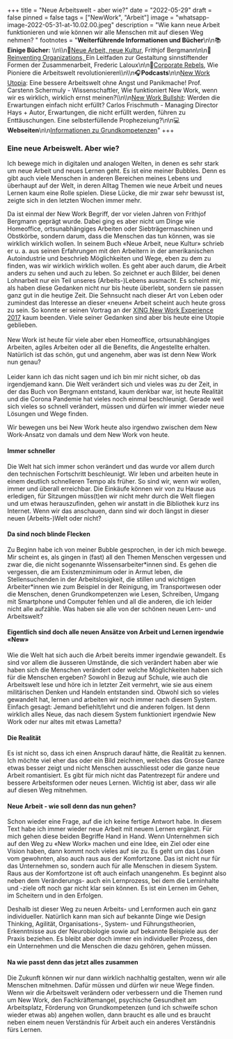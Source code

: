 +++
title = "Neue Arbeitswelt - aber wie?"
date = "2022-05-29"
draft = false
pinned = false
tags = ["NewWork", "Arbeit"]
image = "whatsapp-image-2022-05-31-at-10.02.00.jpeg"
description = "Wie kann neue Arbeit funktionieren und wie können wir alle Menschen mit auf diesen Weg nehmen? "
footnotes = "**Weiterführende Informationen und Bücher**\n\n📚**Einige Bücher:** \\\n\\\n📘[Neue Arbeit, neue Kultur](https://www.exlibris.ch/de/buecher-buch/deutschsprachige-buecher/frithjof-bergmann/neue-arbeit-neue-kultur/id/9783867812085), Frithjof Bergmann\n\n📘[Reinventing Organizations, ](https://www.exlibris.ch/de/buecher-buch/deutschsprachige-buecher/frederic-laloux/reinventing-organizations/id/9783800649136)Ein Leitfaden zur Gestaltung sinnstiftender Formen der Zusammenarbeit, Frederic Laloux\n\n📘[Corporate Rebels](https://shop.corporate-rebels.com/products/corporate-rebels-wie-pioniere-die-arbeitswelt-revolutionieren), Wie Pioniere die Arbeitswelt revolutionieren\\\n\\\n🎧**Podcasts**\n\n[New Work Utopia](https://arbeitsphilosophen.podigee.io/163-carsten-schermuly): Eine bessere Arbeitswelt ohne Angst und Panikmache! Prof. Carstenn Schermuly - Wissenschaftler, Wie funktioniert New Work, wenn wir es wirklich, wirklich ernst meinen?\\\n\\\n[New Work Bullshit](https://arbeitsphilosophen.podigee.io/162-carlos-frischmuth): Werden die Erwartungen einfach nicht erfüllt? Carlos Frischmuth - Managing Director Hays + Autor, Erwartungen, die nicht erfüllt werden, führen zu Enttäuschungen. Eine selbsterfüllende Prophezeiung?\n\n💻**Webseiten**\n\n[Informationen zu Grundkompetenzen](https://www.besser-jetzt.ch)"
+++
### Eine neue Arbeiswelt. Aber wie?

Ich bewege mich in digitalen und analogen Welten, in denen es sehr stark um neue Arbeit und neues Lernen geht. Es ist eine meiner Bubbles. Denn es gibt auch viele Menschen in anderen Bereichen meines Lebens und überhaupt auf der Welt, in deren Alltag Themen wie neue Arbeit und neues Lernen kaum eine Rolle spielen. Diese Lücke, die mir zwar sehr bewusst ist, zeigte sich in den letzten Wochen immer mehr. 

Da ist einmal der New Work Begriff, der vor vielen Jahren von Frithjof Bergmann geprägt wurde. Dabei ging es aber nicht um Dinge wie Homeoffice, ortsunabhängiges Arbeiten oder Siebträgermaschinen und Obstkörbe, sondern darum, dass die Menschen das tun können, was sie wirklich wirklich wollen. In seinem Buch «Neue Arbeit, neue Kultur» schrieb er u. a. aus seinen Erfahrungen mit den Arbeitern in der amerikanischen Autoindustrie und beschrieb Möglichkeiten und Wege, eben zu dem zu finden, was wir wirklich wirklich wollen. Es geht aber auch darum, die Arbeit anders zu sehen und auch zu leben. So zeichnet er auch Bilder, bei denen Lohnarbeit nur ein Teil unseres (Arbeits-)Lebens ausmacht. Es scheint mir, als haben diese Gedanken nicht nur bis heute überlebt, sondern sie passen ganz gut in die heutige Zeit. Die Sehnsucht nach dieser Art von Leben oder zumindest das Interesse an dieser «neuen« Arbeit scheint auch heute gross zu sein. So konnte er seinen Vortrag an der [XING New Work Experience 2017](https://www.youtube.com/watch?v=29IoGFD86QM) kaum beenden. Viele seiner Gedanken sind aber bis heute eine Utopie geblieben. \
\
New Work ist heute für viele aber eben Homeoffice, ortsunabhängiges Arbeiten, agiles Arbeiten oder all die Benefits, die Angestellte erhalten. Natürlich ist das schön, gut und angenehm, aber was ist denn New Work nun genau? \
\
Leider kann ich das nicht sagen und ich bin mir nicht sicher, ob das irgendjemand kann. Die Welt verändert sich und vieles was zu der Zeit, in der das Buch von Bergmann entstand, kaum denkbar war, ist heute Realität und die Corona Pandemie hat vieles noch einmal beschleunigt. Gerade weil sich vieles so schnell verändert, müssen und dürfen wir immer wieder neue Lösungen und Wege finden.

Wir bewegen uns bei New Work heute also irgendwo zwischen dem New Work-Ansatz von damals und dem New Work von heute. 

#### Immer schneller

Die Welt hat sich immer schon verändert und das wurde vor allem durch den technischen Fortschritt beschleunigt. Wir leben und arbeiten heute in einem deutlich schnelleren Tempo als früher. So sind wir, wenn wir wollen, immer und überall erreichbar. Die Einkäufe können wir von zu Hause aus erledigen, für Sitzungen müss(t)en wir nicht mehr durch die Welt fliegen und um etwas herauszufinden, gehen wir anstatt in die Bibliothek kurz ins Internet. Wenn wir das anschauen, dann sind wir doch längst in dieser neuen (Arbeits-)Welt oder nicht?

#### Da sind noch blinde Flecken

Zu Beginn habe ich von meiner Bubble gesprochen, in der ich mich bewege. Mir scheint es, als gingen in (fast) all den Themen Menschen vergessen und zwar die, die nicht sogenannte Wissensarbeiter\*innen sind. Es gehen die vergessen, die am Existenzminimum oder in Armut leben, die Stellensuchenden in der Arbeitslosigkeit, die stillen und wichtigen Arbeiter\*innen wie zum Beispiel in der Reinigung, im Transportwesen oder die Menschen, denen Grundkompetenzen wie Lesen, Schreiben, Umgang mit Smartphone und Computer fehlen und all die anderen, die ich leider nicht alle aufzähle. Was haben sie alle von der schönen neuen Lern- und Arbeitswelt?

#### Eigentlich sind doch alle neuen Ansätze von Arbeit und Lernen irgendwie «New»

Wie die Welt hat sich auch die Arbeit bereits immer irgendwie gewandelt. Es sind vor allem die äusseren Umstände, die sich verändert haben aber wie haben sich die Menschen verändert oder welche Möglichkeiten haben sich für die Menschen ergeben? Sowohl in Bezug auf Schule, wie auch die Arbeitswelt lese und höre ich in letzter Zeit vermehrt, wie sie aus einem militärischen Denken und Handeln entstanden sind. Obwohl sich so vieles gewandelt hat, lernen und arbeiten wir noch immer nach diesem System. Einfach gesagt: Jemand befiehlt/lehrt und die anderen folgen. Ist denn wirklich alles Neue, das nach diesem System funktioniert irgendwie New Work oder nur altes mit etwas Lametta?

#### Die Realität

Es ist nicht so, dass ich einen Anspruch darauf hätte, die Realität zu kennen. Ich möchte viel eher das oder ein Bild zeichnen, welches das Grosse Ganze etwas besser zeigt und nicht Menschen ausschliesst oder die ganze neue Arbeit romantisiert. Es gibt für mich nicht das Patentrezept für andere und bessere Arbeitsformen oder neues Lernen. Wichtig ist aber, dass wir alle auf diesen Weg mitnehmen. 

#### Neue Arbeit - wie soll denn das nun gehen?

Schon wieder eine Frage, auf die ich keine fertige Antwort habe. In diesem Text habe ich immer wieder neue Arbeit mit neuem Lernen ergänzt. Für mich gehen diese beiden Begriffe Hand in Hand. Wenn Unternehmen sich auf den Weg zu «New Work» machen und eine Idee, ein Ziel oder eine Vision haben, dann kommt noch vieles auf sie zu. Es geht um das Lösen vom gewohnten, also auch raus aus der Komfortzone. Das ist nicht nur für das Unternehmen so, sondern auch für alle Menschen in diesem System. Raus aus der Komfortzone ist oft auch einfach unangenehm. Es beginnt also neben dem Veränderungs- auch ein Lernprozess, bei dem die Lerninhalte und -ziele oft noch gar nicht klar sein können. Es ist ein Lernen im Gehen, im Scheitern und in den Erfolgen.

Deshalb ist dieser Weg zu neuen Arbeits- und Lernformen auch ein ganz individueller. Natürlich kann man sich auf bekannte Dinge wie Design Thinking, Agilität, Organisations-, System- und Führungstheorien, Erkenntnisse aus der Neurobiologie sowie auf bekannte Beispiele aus der Praxis beziehen. Es bleibt aber doch immer ein individueller Prozess, den ein Unternehmen und die Menschen die dazu gehören, gehen müssen. 

#### Na wie passt denn das jetzt alles zusammen

Die Zukunft können wir nur dann wirklich nachhaltig gestalten, wenn wir alle Menschen mitnehmen. Dafür müssen und dürfen wir neue Wege finden. Wenn wir die Arbeitswelt verändern oder verbessern und die Themen rund um New Work, den Fachkräftemangel, psychische Gesundheit am Arbeitsplatz, Förderung von Grundkompetenzen (und ich schweife schon wieder etwas ab) angehen wollen, dann braucht es alle und es braucht neben einem neuen Verständnis für Arbeit auch ein anderes Verständnis fürs Lernen.